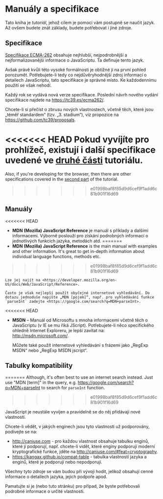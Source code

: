 
# Manuály a specifikace

Tato kniha je *tutoriál*, jehož cílem je pomoci vám postupně se naučit jazyk. Až ovšem budete znát základy, budete potřebovat i jiné zdroje.

## Specifikace

[Specifikace ECMA-262](https://www.ecma-international.org/publications/standards/Ecma-262.htm) obsahuje nejhlubší, nejpodrobnější a nejformalizovanější informace o JavaScriptu. Ta definuje tento jazyk.

Avšak právě kvůli této vysoké formálnosti je obtížné jí na první pohled porozumět. Potřebujete-li tedy co nejdůvěryhodnější zdroj informací o detailech JavaScriptu, tato specifikace je správné místo. Ke každodennímu použití se však nehodí.

Každý rok se vydává nová verze specifikace. Poslední návrh nového vydání specifikace najdete na <https://tc39.es/ecma262/>.

Chcete-li si přečíst o zbrusu nových vlastnostech, včetně těch, které jsou „téměř standardem“ (tzv. „3. stadium“), viz propozice na <https://github.com/tc39/proposals>.

<<<<<<< HEAD
Pokud vyvíjíte pro prohlížeč, existují i další specifikace uvedené ve [druhé části](info:browser-environment) tutoriálu.
=======
Also, if you're developing for the browser, then there are other specifications covered in the [second part](info:browser-environment) of the tutorial.
>>>>>>> e01998baf8f85d9d6cef9f1add6c81b901f16d69

## Manuály

<<<<<<< HEAD
- **MDN (Mozilla) JavaScript Reference** je manuál s příklady a dalšími informacemi. Výborně poslouží pro získání podrobných informací o jednotlivých funkcích jazyka, metodách atd.
=======
- **MDN (Mozilla) JavaScript Reference** is the main manual with examples and other information. It's great to get in-depth information about individual language functions, methods etc.
>>>>>>> e01998baf8f85d9d6cef9f1add6c81b901f16d69

	Lze jej najít na <https://developer.mozilla.org/en-US/docs/Web/JavaScript/Reference>.
	
	Často je však nejlepší použít obyčejné internetové vyhledávání. Do dotazu jednoduše napište „MDN [pojem]“, např. pro vyhledávání funkce `parseInt` zadejte <https://google.com/search?q=MDN+parseInt>.

<<<<<<< HEAD

- **MSDN** – Manuál od Microsoftu s mnoha informacemi včetně těch o JavaScriptu (v IE se mu říká JScript). Potřebujete-li něco specifického ohledně Internet Exploreru, je lepší zavítat na: <http://msdn.microsoft.com/>.

	Můžete také použít internetové vyhledávání s frázemi jako „RegExp MSDN“ nebo „RegExp MSDN jscript“.

## Tabulky kompatibility
=======
Although, it's often best to use an internet search instead. Just use "MDN [term]" in the query, e.g. <https://google.com/search?q=MDN+parseInt> to search for `parseInt` function.
>>>>>>> e01998baf8f85d9d6cef9f1add6c81b901f16d69

JavaScript je neustále vyvíjen a pravidelně se do něj přidávají nové vlastnosti.

Chcete-li vědět, v jakých enginech jsou tyto vlastnosti už podporovány, podívejte se na:

- <http://caniuse.com> - pro každou vlastnost obsahuje tabulku enginů, které ji podporují, např. chcete-li vidět, které enginy podporují moderní kryptografické funkce, jděte na <http://caniuse.com/#feat=cryptography>. 
- <https://kangax.github.io/compat-table> - tabulka vlastností jazyka a enginů, které je podporují nebo nepodporují.

Všechny tyto zdroje se vám budou při vývoji hodit, jelikož obsahují cenné informace o detailech jazyka, jejich podpoře apod.

Pamatujte si je (nebo tuto stránku) pro případ, že byste potřebovali podrobné informace o určité vlastnosti.
